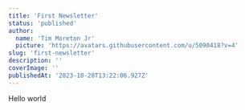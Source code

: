 ```yaml
---
title: 'First Newsletter'
status: 'published'
author:
  name: 'Tim Moreton Jr'
  picture: 'https://avatars.githubusercontent.com/u/5090418?v=4'
slug: 'first-newsletter'
description: ''
coverImage: ''
publishedAt: '2023-10-28T13:22:06.927Z'
---
```


Hello world

